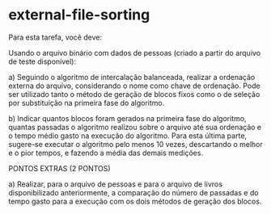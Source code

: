 # external-file-sorting

Para esta tarefa, você deve:

Usando o arquivo binário com dados de pessoas (criado a partir do arquivo de teste disponível):

a) Seguindo o algoritmo de intercalação balanceada, realizar a ordenação externa do arquivo, considerando o nome como chave de ordenação. Pode ser utilizado tanto o método de geração de blocos fixos como o de seleção por substituição na primeira fase do algoritmo.

b) Indicar quantos blocos foram gerados na primeira fase do algoritmo, quantas passadas o algoritmo realizou sobre o arquivo até sua ordenação e o tempo médio gasto na execução do algoritmo. Para esta última parte, sugere-se executar o algoritmo pelo menos 10 vezes, descartando o melhor e o pior tempos, e fazendo a média das demais medições.

PONTOS EXTRAS (2 PONTOS)

a) Realizar, para o arquivo de pessoas e para o arquivo de livros disponibilizado anteriormente, a comparação do número de passadas e do tempo gasto para a execução com os dois métodos de geração dos blocos.
